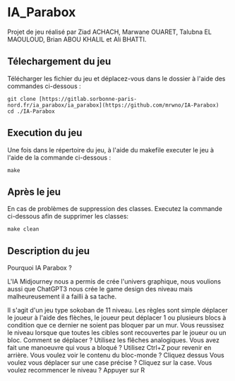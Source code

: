 # IA_Parabox

Projet de jeu réalisé par Ziad ACHACH, Marwane OUARET, Talubna EL MAOULOUD, Brian ABOU KHALIL et Ali BHATTI.

## Télechargement du jeu

Télécharger les fichier du jeu et déplacez-vous dans le dossier à l'aide des commandes ci-dessous :

```
git clone [https://gitlab.sorbonne-paris-nord.fr/ia_parabox/ia_parabox](https://github.com/mrwno/IA-Parabox)
cd ./IA-Parabox
```


## Execution du jeu

Une fois dans le répertoire du jeu, à l'aide du makefile executer le jeu à l'aide de la commande ci-dessous :
```
make
```

## Après le jeu

En cas de problèmes de suppression des classes.
Executez la commande ci-dessous afin de supprimer les classes:
```
make clean
```

## Description du jeu

Pourquoi IA Parabox ?

L'IA Midjourney nous a permis de crée l'univers graphique, nous voulions aussi que ChatGPT3 nous crée le game design des niveau mais malheureusement il a failli à sa tache. 

Il s'agit d'un jeu type sokoban de 11 niveau. Les règles sont simple déplacer le joueur à l'aide des flèches, le joueur peut déplacer 1 ou plusieurs blocs à condition que ce dernier ne soient pas bloquer par un mur.
Vous reussisez le niveau lorsque que toutes les cibles sont recouvertes par le joueur ou un bloc.
Comment se déplacer ? Utilisez les flêches analogiques.
Vous avez fait une manoeuvre qui vous a bloqué ? Utilisez Ctrl+Z pour revenir en arrière.
Vous voulez voir le contenu du bloc-monde ? Cliquez dessus
Vous voulez vous déplacer sur une case précise ? Cliquez sur la case.
Vous voulez recommencer le niveau ? Appuyer sur R
